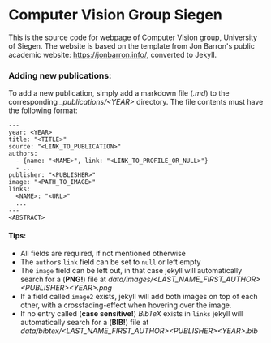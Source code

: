 # Computer Vision Group Siegen
This is the source code for webpage of Computer Vision group, University of Siegen.
The website is based on the template from Jon Barron's public academic website: https://jonbarron.info/, converted to Jekyll.

### Adding new publications:
To add a new publication, simply add a markdown file (*.md*) to the corresponding *_publications/&lt;YEAR&gt;* directory. The file contents must have the following format:

```
---
year: <YEAR>
title: "<TITLE>"
source: "<LINK_TO_PUBLICATION>"
authors:
  - {name: "<NAME>", link: "<LINK_TO_PROFILE_OR_NULL>"}
  - ...
publisher: "<PUBLISHER>"
image: "<PATH_TO_IMAGE>"
links:
  <NAME>: "<URL>"
  ...
---
<ABSTRACT>
```

#### Tips:
 - All fields are required, if not mentioned otherwise
 - The `author`s `link` field can be set to `null` or left empty
 - The `image` field can be left out, in that case jekyll will automatically search for a (**PNG!**) file at *data/images/&lt;LAST_NAME_FIRST_AUTHOR&gt;&lt;PUBLISHER&gt;&lt;YEAR&gt;.png*
 - If a field called `image2` exists, jekyll will add both images on top of each other, with a crossfading-effect when hovering over the image.
 - If no entry called (**case sensitive!**) *BibTeX* exists in `links` jekyll will automatically search for a (**BIB!**) file at *data/bibtex/&lt;LAST_NAME_FIRST_AUTHOR&gt;&lt;PUBLISHER&gt;&lt;YEAR&gt;.bib*
